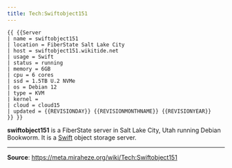 ```yaml
---
title: Tech:Swiftobject151
---
```


```
{{ {{Server
| name = swiftobject151
| location = FiberState Salt Lake City
| host = swiftobject151.wikitide.net
| usage = Swift
| status = running
| memory = 6GB
| cpu = 6 cores
| ssd = 1.5TB U.2 NVMe
| os = Debian 12
| type = KVM
| kernel =
| cloud = cloud15
| updated = {{REVISIONDAY}} {{REVISIONMONTHNAME}} {{REVISIONYEAR}}
}} }}
```

**swiftobject151** is a FiberState server in Salt Lake City, Utah running Debian Bookworm. It is a [Swift](https://meta.miraheze.org/wiki/Tech:Swift) object storage server.

----
**Source**: https://meta.miraheze.org/wiki/Tech:Swiftobject151
